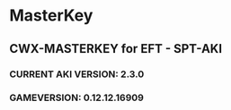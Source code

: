 # MasterKey
## CWX-MASTERKEY for EFT - SPT-AKI
### CURRENT AKI VERSION: 2.3.0
### GAMEVERSION: 0.12.12.16909
